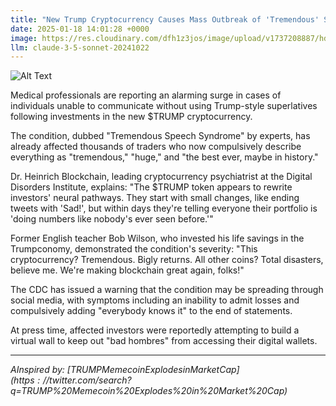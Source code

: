```yaml
---
title: "New Trump Cryptocurrency Causes Mass Outbreak of 'Tremendous' Speech Patterns"
date: 2025-01-18 14:01:28 +0000
image: https://res.cloudinary.com/dfh1z3jos/image/upload/v1737208887/hdmnraifjefaphbxlwn1.jpg
llm: claude-3-5-sonnet-20241022
---
```

![Alt Text](https://res.cloudinary.com/dfh1z3jos/image/upload/v1737208887/hdmnraifjefaphbxlwn1.jpg "A flamboyant gold and silver cryptocurrency coin featuring an exaggerated likeness of a smiling Trump head sits atop a podium adorned with red, white, and blue ribbons. Surrounding the coin, a group of animated, cartoonish figures enthusiastically mimics exaggerated speech gestures, their mouths wide open in exaggerated expressions of excitement. The background is a vibrant, swirling pattern of bright colors, reminiscent of a celebratory atmosphere, with spotlights casting dynamic shadows. The photographic style is lively and saturated, capturing the absurdity and exuberance of the scene.")

Medical professionals are reporting an alarming surge in cases of individuals unable to communicate without using Trump-style superlatives following investments in the new $TRUMP cryptocurrency.

The condition, dubbed "Tremendous Speech Syndrome" by experts, has already affected thousands of traders who now compulsively describe everything as "tremendous," "huge," and "the best ever, maybe in history."

Dr. Heinrich Blockchain, leading cryptocurrency psychiatrist at the Digital Disorders Institute, explains: "The $TRUMP token appears to rewrite investors' neural pathways. They start with small changes, like ending tweets with 'Sad!', but within days they're telling everyone their portfolio is 'doing numbers like nobody's ever seen before.'"

Former English teacher Bob Wilson, who invested his life savings in the Trumpconomy, demonstrated the condition's severity: "This cryptocurrency? Tremendous. Bigly returns. All other coins? Total disasters, believe me. We're making blockchain great again, folks!"

The CDC has issued a warning that the condition may be spreading through social media, with symptoms including an inability to admit losses and compulsively adding "everybody knows it" to the end of statements.

At press time, affected investors were reportedly attempting to build a virtual wall to keep out "bad hombres" from accessing their digital wallets.

---
*AInspired by: [$TRUMP Memecoin Explodes in Market Cap](https://twitter.com/search?q=$TRUMP%20Memecoin%20Explodes%20in%20Market%20Cap)*